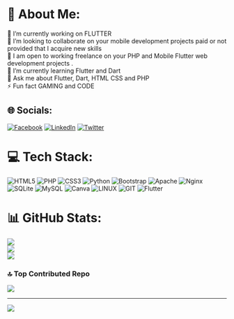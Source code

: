 # 💫 About Me:
🔭 I’m currently working on FLUTTER<br>👯 I’m looking to collaborate on your mobile development projects paid or not provided that I acquire new skills<br>🤝 I am open to working freelance on your PHP and Mobile Flutter web development projects  .<br>🌱 I’m currently learning Flutter and Dart<br>💬 Ask me about Flutter, Dart, HTML CSS and PHP<br>⚡ Fun fact GAMING and CODE


## 🌐 Socials:
[![Facebook](https://img.shields.io/badge/Facebook-%231877F2.svg?logo=Facebook&logoColor=white)](https://facebook.com/gzingbe) [![LinkedIn](https://img.shields.io/badge/LinkedIn-%230077B5.svg?logo=linkedin&logoColor=white)](https://linkedin.com/in/gomaz) [![Twitter](https://img.shields.io/badge/Twitter-%231DA1F2.svg?logo=Twitter&logoColor=white)](https://twitter.com/PHNXKID) 

# 💻 Tech Stack:
![HTML5](https://img.shields.io/badge/html5-%23E34F26.svg?style=for-the-badge&logo=html5&logoColor=white) ![PHP](https://img.shields.io/badge/php-%23777BB4.svg?style=for-the-badge&logo=php&logoColor=white) ![CSS3](https://img.shields.io/badge/css3-%231572B6.svg?style=for-the-badge&logo=css3&logoColor=white) ![Python](https://img.shields.io/badge/python-3670A0?style=for-the-badge&logo=python&logoColor=ffdd54) ![Bootstrap](https://img.shields.io/badge/bootstrap-%23563D7C.svg?style=for-the-badge&logo=bootstrap&logoColor=white) ![Apache](https://img.shields.io/badge/apache-%23D42029.svg?style=for-the-badge&logo=apache&logoColor=white) ![Nginx](https://img.shields.io/badge/nginx-%23009639.svg?style=for-the-badge&logo=nginx&logoColor=white) ![SQLite](https://img.shields.io/badge/sqlite-%2307405e.svg?style=for-the-badge&logo=sqlite&logoColor=white) ![MySQL](https://img.shields.io/badge/mysql-%2300f.svg?style=for-the-badge&logo=mysql&logoColor=white) ![Canva](https://img.shields.io/badge/Canva-%2300C4CC.svg?style=for-the-badge&logo=Canva&logoColor=white) ![LINUX](https://img.shields.io/badge/Linux-FCC624?style=for-the-badge&logo=linux&logoColor=black) ![GIT](https://img.shields.io/badge/Git-fc6d26?style=for-the-badge&logo=git&logoColor=white) ![Flutter](https://img.shields.io/badge/Flutter-%2302569B.svg?style=for-the-badge&logo=Flutter&logoColor=white)
# 📊 GitHub Stats:
![](https://github-readme-stats.vercel.app/api?username=phnxkid&theme=default&hide_border=false&include_all_commits=true&count_private=true)<br/>
![](https://github-readme-streak-stats.herokuapp.com/?user=phnxkid&theme=default&hide_border=false)<br/>
![](https://github-readme-stats.vercel.app/api/top-langs/?username=phnxkid&theme=default&hide_border=false&include_all_commits=true&count_private=true&layout=compact)

### 🔝 Top Contributed Repo
![](https://github-contributor-stats.vercel.app/api?username=phnxkid&limit=5&theme=dark&combine_all_yearly_contributions=true)



---
[![](https://visitcount.itsvg.in/api?id=phnxkid&icon=0&color=12)](https://visitcount.itsvg.in)

<!-- Proudly created with GPRM ( https://gprm.itsvg.in ) -->
